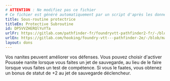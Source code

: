 ```yaml
---
# ATTENTION : Ne modifiez pas ce fichier
# Ce fichier est généré automatiquement par un script d'après les données du module Foundry VTT officiel et de sa traduction
title: Sous-routine protectrice
titleEn: Protective Subroutine
id: DP5VVZHERQlYuYTa
urlFr: https://gitlab.com/pathfinder-fr/foundryvtt-pathfinder2-fr/-/blob/master/data/feats/DP5VVZHERQlYuYTa.htm
urlEn: https://gitlab.com/hooking/foundry-vtt---pathfinder-2e/-/blob/master/packs/data/feats.db/protective-subroutine.json
layout: dons
---
```

Vos nanites peuvent améliorer vos défenses. Vous pouvez choisir d'activer Poussée nanite lorsque vous faites un jet de sauvegarde, au lieu de le faire lorsque vous faites un test de compétence. Si vous le faates, vous obtenez un bonus de statut de +2 au jet de sauvegarde déclencheur.
